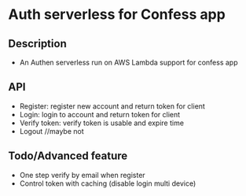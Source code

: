 # Auth serverless for Confess app
## Description
- An Authen serverless run on AWS Lambda support for confess app
## API
- Register: register new account and return token for client
- Login: login to account and return token for client
- Verify token: verify token is usable and expire time
- Logout //maybe not

## Todo/Advanced feature
- One step verify by email when register
- Control token with caching (disable login multi device)